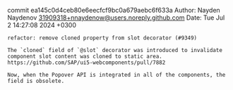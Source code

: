 commit ea145c0d4ceb80e6eecfcf9bc0a679aebc6f633a
Author: Nayden Naydenov <31909318+nnaydenow@users.noreply.github.com>
Date:   Tue Jul 2 14:27:08 2024 +0300

    refactor: remove cloned property from slot decorator (#9349)
    
    The `cloned` field of `@slot` decorator was introduced to invalidate component slot content was cloned to static area. https://github.com/SAP/ui5-webcomponents/pull/7882
    
    Now, when the Popover API is integrated in all of the components, the field is obsolete.

